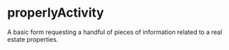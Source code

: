 # properlyActivity
A basic form requesting a handful of pieces of information related to a real estate properties.
